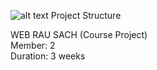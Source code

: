 ![alt text](https://github.com/mavu2451/nhom19-webrausach/blob/main/readme/Screenshot%202023-12-08%20102232.png)
Project Structure  <br />

WEB RAU SACH (Course Project)  <br />
Member: 2  <br />
Duration: 3 weeks  <br />


